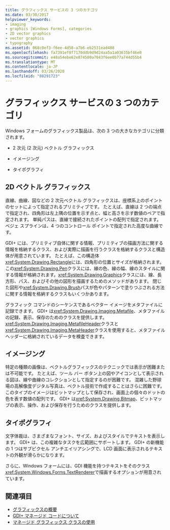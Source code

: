 ```yaml
---
title: グラフィックス サービスの 3 つのカテゴリ
ms.date: 03/30/2017
helpviewer_keywords:
- imaging
- graphics [Windows Forms], categories
- 2D vector graphics
- vector graphics
- typography
ms.assetid: 068c0ef3-f6ee-4d58-a7b6-eb2531ead408
ms.openlocfilehash: fa7391ef0f7170ddb9d9d24aa5a1a03635bf46e0
ms.sourcegitcommit: e48a54ebe62e874500a7043f6ee0b77a744d55b4
ms.translationtype: MT
ms.contentlocale: ja-JP
ms.lasthandoff: 03/26/2020
ms.locfileid: "80291723"
---
```

# <a name="three-categories-of-graphics-services"></a>グラフィックス サービスの 3 つのカテゴリ
Windows フォームのグラフィックス製品は、次の 3 つの大きなカテゴリに分類されます。  
  
- 2 次元 (2 次元) ベクトル グラフィックス  
  
- イメージング  
  
- タイポグラフィ  
  
## <a name="2d-vector-graphics"></a>2D ベクトル グラフィックス  
 直線、曲線、図などの 2 次元ベクトル グラフィックスは、座標系上のポイントのセットによって指定されるプリミティブです。 たとえば、直線は 2 つの端点で指定され、四角形は左上隅の位置を示す点と、幅と高さを示す数値のペアで指定されます。 単純パスは、直線で接続されたポイントの配列で指定されます。 ベジェ スプラインは、4 つのコントロール ポイントで指定された高度な曲線です。  
  
 GDI+ には、プリミティブ自体に関する情報、プリミティブの描画方法に関する情報を格納するクラス、および実際に描画を行うクラスを格納するクラスと構造体が用意されています。 たとえば、この構造体<xref:System.Drawing.Rectangle>には、四角形の位置とサイズが格納されます。この<xref:System.Drawing.Pen>クラスには、線の色、線の幅、線のスタイルに関する情報が格納されます。<xref:System.Drawing.Graphics>クラスには、線、長方形、パス、およびその他の図形を描画するためのメソッドがあります。 閉じた図形や<xref:System.Drawing.Brush>パスが色やパターンで塗りつぶされる方法に関する情報を格納するクラスもいくつかあります。  
  
 グラフィック コマンドのシーケンスであるベクター イメージをメタファイルに記録できます。 GDI+ は<xref:System.Drawing.Imaging.Metafile>、メタファイルの記録、表示、保存のためのクラスを提供します。 <xref:System.Drawing.Imaging.MetafileHeader>クラスと<xref:System.Drawing.Imaging.MetaHeader>クラスを使用すると、メタファイル ヘッダーに格納されているデータを検査できます。  
  
## <a name="imaging"></a>イメージング  
 特定の種類の画像は、ベクトルグラフィックスのテクニックでは表示が困難または不可能です。 たとえば、ツール バー ボタン上の図やアイコンとして表示される図は、線や曲線のコレクションとして指定するのが困難です。 混雑した野球場の高解像度デジタル写真は、ベクトル技術で作成することはさらに困難です。 このタイプのイメージはビットマップとして保存され、画面上の個々のドットの色を表す数値の配列です。 GDI+ は<xref:System.Drawing.Bitmap>、ビットマップの表示、操作、および保存を行うためのクラスを提供します。  
  
## <a name="typography"></a>タイポグラフィ  
 文字体裁は、さまざまなフォント、サイズ、およびスタイルでテキストを表示します。 GDI+ は、この複雑なタスクを広範囲にサポートします。 GDI+ の新機能の 1 つはサブピクセル アンチエイリアシングで、LCD 画面に表示されるテキストの外観が滑らかになります。  
  
 さらに、Windows フォームには、GDI 機能を持つテキストをそのクラス<xref:System.Windows.Forms.TextRenderer>で描画するオプションが用意されています。  
  
## <a name="see-also"></a>関連項目

- [グラフィックスの概要](graphics-overview-windows-forms.md)
- [GDI+ マネージド コードについて](about-gdi-managed-code.md)
- [マネージド グラフィックス クラスの使用](using-managed-graphics-classes.md)
